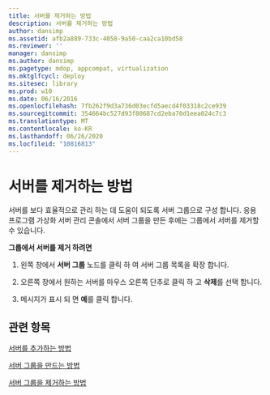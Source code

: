 ```yaml
---
title: 서버를 제거하는 방법
description: 서버를 제거하는 방법
author: dansimp
ms.assetid: afb2a889-733c-4058-9a50-caa2ca10bd58
ms.reviewer: ''
manager: dansimp
ms.author: dansimp
ms.pagetype: mdop, appcompat, virtualization
ms.mktglfcycl: deploy
ms.sitesec: library
ms.prod: w10
ms.date: 06/16/2016
ms.openlocfilehash: 7fb262f9d3a736d03ecfd5aecd4f03318c2ce939
ms.sourcegitcommit: 354664bc527d93f80687cd2eba70d1eea024c7c3
ms.translationtype: MT
ms.contentlocale: ko-KR
ms.lasthandoff: 06/26/2020
ms.locfileid: "10816813"
---
```

# 서버를 제거하는 방법


서버를 보다 효율적으로 관리 하는 데 도움이 되도록 서버 그룹으로 구성 합니다. 응용 프로그램 가상화 서버 관리 콘솔에서 서버 그룹을 만든 후에는 그룹에서 서버를 제거할 수 있습니다.

**그룹에서 서버를 제거 하려면**

1.  왼쪽 창에서 **서버 그룹** 노드를 클릭 하 여 서버 그룹 목록을 확장 합니다.

2.  오른쪽 창에서 원하는 서버를 마우스 오른쪽 단추로 클릭 하 고 **삭제**를 선택 합니다.

3.  메시지가 표시 되 면 **예**를 클릭 합니다.

## 관련 항목


[서버를 추가하는 방법](how-to-add-a-server.md)

[서버 그룹을 만드는 방법](how-to-create-a-server-group.md)

[서버 그룹을 제거하는 방법](how-to-remove-a-server-group.md)

 

 





